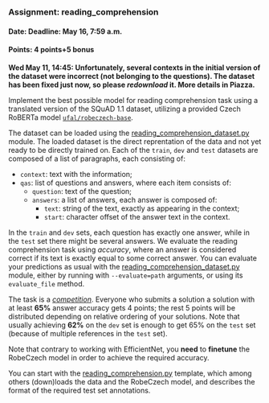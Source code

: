 ### Assignment: reading_comprehension
#### Date: Deadline: May 16, 7:59 a.m.
#### Points: 4 points+5 bonus

**Wed May 11, 14:45: Unfortunately, several contexts in the initial version of
the dataset were incorrect (not belonging to the questions). The dataset has
been fixed just now, so please _redownload_ it. More details in Piazza.**

Implement the best possible model for reading comprehension task using
a translated version of the SQuAD 1.1 dataset, utilizing a provided
Czech RoBERTa model [`ufal/robeczech-base`](https://huggingface.co/ufal/robeczech-base).

The dataset can be loaded using the
[reading_comprehension_dataset.py](https://github.com/ufal/npfl114/tree/master/labs/11/reading_comprehension_dataset.py)
module. The loaded dataset is the direct reprentation of the data and not yet
ready to be directly trained on. Each of the `train`, `dev` and `test` datasets
are composed of a list of paragraphs, each consisting of:
- `context`: text with the information;
- `qas`: list of questions and answers, where each item consists of:
  - `question`: text of the question;
  - `answers`: a list of answers, each answer is composed of:
    - `text`: string of the text, exactly as appearing in the context;
    - `start`: character offset of the answer text in the context.

In the `train` and `dev` sets, each question has exactly one answer, while in
the `test` set there might be several answers. We evaluate the reading
comprehension task using _accuracy_, where an answer is considered correct if
its text is exactly equal to some correct answer. You can evaluate your
predictions as usual with the
[reading_comprehension_dataset.py](https://github.com/ufal/npfl114/tree/master/labs/11/reading_comprehension_dataset.py)
module, either by running with `--evaluate=path` arguments, or using its
`evaluate_file` method.

The task is a [_competition_](https://ufal.mff.cuni.cz/courses/npfl114/2122-summer#competitions). Everyone who submits a solution
a solution with at least **65%** answer accuracy gets 4 points; the rest 5 points
will be distributed depending on relative ordering of your solutions. Note that
usually achieving **62%** on the `dev` set is enough to get 65% on the `test`
set (because of multiple references in the `test` set).

Note that contrary to working with EfficientNet, you **need** to **finetune**
the RobeCzech model in order to achieve the required accuracy.

You can start with the
[reading_comprehension.py](https://github.com/ufal/npfl114/tree/master/labs/11/reading_comprehension.py)
template, which among others (down)loads the data and the RobeCzech model, and describes
the format of the required test set annotations.
